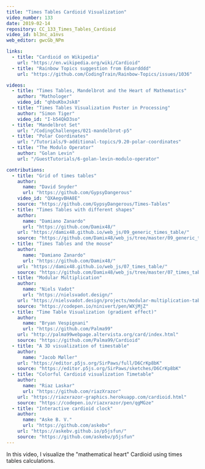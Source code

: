 ```yaml
---
title: "Times Tables Cardioid Visualization"
video_number: 133
date: 2019-02-14
repository: CC_133_Times_Tables_Cardioid
video_id: bl3nc_a1nvs
web_editor: gwcGb_NPm

links:
  - title: "Cardioid on Wikipedia"
    url: "https://en.wikipedia.org/wiki/Cardioid"
  - title: "Rainbow Topics suggestion from Eduardddd"
    url: "https://github.com/CodingTrain/Rainbow-Topics/issues/1036"

videos:
  - title: "Times Tables, Mandelbrot and the Heart of Mathematics"
    author: "Mathologer"
    video_id: "qhbuKbxJsk8"
  - title: "Times Tables Visualization Poster in Processing"
    author: "Simon Tiger"
    video_id: "I-b54QkD3so"
  - title: "Mandelbrot Set"
    url: "/CodingChallenges/021-mandelbrot-p5"
  - title: "Polar Coordinates"
    url: "/Tutorials/9-additional-topics/9.20-polar-coordinates"
  - title: "The Modulo Operator"
    author: "Golan Levin"
    url: "/GuestTutorials/6-golan-levin-modulo-operator"

contributions:
  - title: "Grid of times tables"
    author:
      name: "David Snyder"
      url: "https://github.com/GypsyDangerous"
    video_id: "QXAegvBHA8E"
    source: "https://github.com/GypsyDangerous/Times-Tables"
  - title: "Times Tables with different shapes"
    author:
      name: "Damiano Zanardo"
      url: "https://github.com/Damix48/"
    url: "https://damix48.github.io/web_js/09_generic_times_table/"
    source: "https://github.com/Damix48/web_js/tree/master/09_generic_times_table"
  - title: "Times Tables and the mouse"
    author:
      name: "Damiano Zanardo"
      url: "https://github.com/Damix48/"
    url: "https://damix48.github.io/web_js/07_times_table/"
    source: "https://github.com/Damix48/web_js/tree/master/07_times_table"
  - title: "Modular Multiplication"
    author:
      name: "Niels Vadot"
      url: "https://nielsvadot.design/"
    url: "https://nielsvadot.design/projects/modular-multiplication-table/"
    source: "https://codepen.io/ninivert/pen/WXjMjZ"
  - title: "Time Table Visualization (gradient effect)"
    author:
      name: "Bryan Vespignani"
      url: "https://github.com/Palma99"
    url: "http://palma99webpage.altervista.org/card/index.html"
    source: "https://github.com/Palma99/Cardioid"
  - title: "A 3D visualization of timestable"
    author:
      name: "Jacob Møller"
    url: "https://editor.p5js.org/SirPaws/full/D6CrKp8bK"
    source: "https://editor.p5js.org/SirPaws/sketches/D6CrKp8bK"
  - title: "Colorful Cardioid visualization Timetable"
    author:
      name: "Riaz Laskar"
      url: "https://github.com/riazXrazor"
    url: "https://riazxrazor-graphics.herokuapp.com/cardioid.html"
    source: "https://codepen.io/riazxrazor/pen/qgMGze"
  - title: "Interactive cardioid clock"
    author:
      name: "Aske B. V."
      url: "https://github.com/askebv"
    url: "https://askebv.github.io/p5jsfun/"
    source: "https://github.com/askebv/p5jsfun"
---
```


In this video, I visualize the "mathematical heart" Cardioid using times tables calculations.
